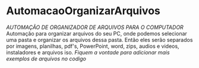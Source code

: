 # AutomacaoOrganizarArquivos
*AUTOMAÇÃO DE ORGANIZADOR DE ARQUIVOS PARA O COMPUTADOR*
Automação para organizar arquivos do seu PC, onde podemos selecionar uma pasta e organizar os arquivos dessa pasta. 
Então eles serão separados por imagens, planilhas, pdf's, PowerPoint, word, zips, audios e videos, instaladores e arquivos iso.
*Fiquem a vontade para adicionar mais exemplos de arquivos no codigo*

